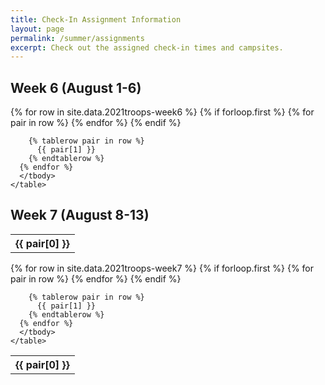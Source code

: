 ```yaml
---
title: Check-In Assignment Information
layout: page
permalink: /summer/assignments
excerpt: Check out the assigned check-in times and campsites.
---
```


<div class="row">
  <div class="col">
    <h2 class="text-center">Week 6 (August 1-6)</h2>
    <table class="table table-sm table-striped my-3 text-center">
      <tbody>
      {% for row in site.data.2021troops-week6 %}
        {% if forloop.first %}
        <tr>
          {% for pair in row %}
            <th>{{ pair[0] }}</th>
          {% endfor %}
        </tr>
        {% endif %}

        {% tablerow pair in row %}
          {{ pair[1] }}
        {% endtablerow %}
      {% endfor %}
      </tbody>
    </table>
  </div>
  <div class="col">
    <h2 class="text-center">Week 7 (August 8-13)</h2>
    <table class="table table-sm table-striped my-3 text-center">
      <tbody>
      {% for row in site.data.2021troops-week7 %}
        {% if forloop.first %}
        <tr>
          {% for pair in row %}
            <th>{{ pair[0] }}</th>
          {% endfor %}
        </tr>
        {% endif %}

        {% tablerow pair in row %}
          {{ pair[1] }}
        {% endtablerow %}
      {% endfor %}
      </tbody>
    </table>
  </div>
</div>
